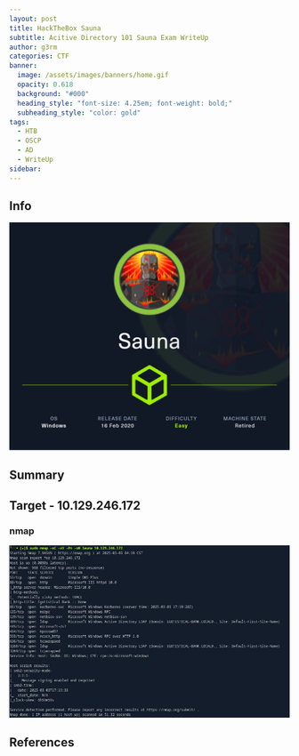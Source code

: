 ```yaml
---
layout: post
title: HackTheBox Sauna
subtitle: Acitive Directory 101 Sauna Exam WriteUp
author: g3rm
categories: CTF
banner:
  image: /assets/images/banners/home.gif
  opacity: 0.618
  background: "#000"
  heading_style: "font-size: 4.25em; font-weight: bold;"
  subheading_style: "color: gold"
tags:
  - HTB
  - OSCP
  - AD
  - WriteUp
sidebar:
---
```



## Info
![](/assets/images/posts/2025-03-03-Sauna/2bdc0adf35cd7ad873b24031aca76c17_MD5.jpeg)
## Summary


## Target - 10.129.246.172
### nmap
![](assets/images/posts/2025-03-03-Sauna/43e51fa648198ff08b7fb527b4792e9e_MD5.jpeg)


## References